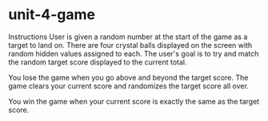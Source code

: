 # unit-4-game
Instructions
User is given a random number at the start of the game as a target to land on. 
There are four crystal balls displayed on the screen with random hidden values assigned to each. 
The user's goal is to try and match the random target score displayed to the current total.

You lose the game when you go above and beyond the target score. The game clears your current score and randomizes the target score all over. 

You win the game when your current score is exactly the same as the target score.


